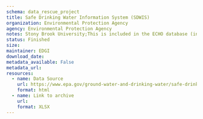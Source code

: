 ```yaml
---
schema: data_rescue_project 
title: Safe Drinking Water Information System (SDWIS)
organization: Environmental Protection Agency
agency: Environmental Protection Agency
notes: Stony Brook University;This is included in the ECHO database (in part. will check if there is additional data that is not included in ECHO). Information about public water systems and their violations of EPA's drinking water regulations. Locate drinking water suppliers and view violations and enforcement history for the last ten years. Included in ECHO database
status: Finished
size: 
maintainer: EDGI
download_date: 
metadata_available: False
metadata_url: 
resources:
  - name: Data Source
    url: https://www.epa.gov/ground-water-and-drinking-water/safe-drinking-water-information-system-sdwis-federal-reporting
    format: html
  - name: Link to archive
    url: 
    format: XLSX
---
```

